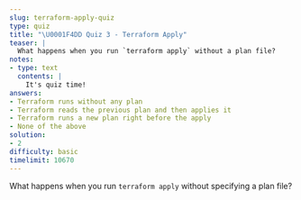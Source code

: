 ```yaml
---
slug: terraform-apply-quiz
type: quiz
title: "\U0001F4DD Quiz 3 - Terraform Apply"
teaser: |
  What happens when you run `terraform apply` without a plan file?
notes:
- type: text
  contents: |
    It's quiz time!
answers:
- Terraform runs without any plan
- Terraform reads the previous plan and then applies it
- Terraform runs a new plan right before the apply
- None of the above
solution:
- 2
difficulty: basic
timelimit: 10670
---
```

What happens when you run `terraform apply` without specifying a plan file?
